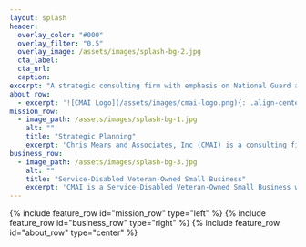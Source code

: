 ```yaml
---
layout: splash
header:
  overlay_color: "#000"
  overlay_filter: "0.5"
  overlay_image: /assets/images/splash-bg-2.jpg
  cta_label:
  cta_url:
  caption:
excerpt: "A strategic consulting firm with emphasis on National Guard and Reserve."
about_row:
  - excerpt: '![CMAI Logo](/assets/images/cmai-logo.png){: .align-center}Chris Mears founded CMAI after 30 years of military service with USAF and 13 years with Northrop Grumman Corporation.'
mission_row:
  - image_path: /assets/images/splash-bg-1.jpg
    alt: ""
    title: "Strategic Planning"
    excerpt: 'Chris Mears and Associates, Inc (CMAI) is a consulting firm that addresses issues related to Total Force planning, strategic assessments, and force structure and readiness analyses with emphasis on National Guard and Reserve Component issues.'
business_row:
  - image_path: /assets/images/splash-bg-3.jpg
    alt: ""
    title: "Service-Disabled Veteran-Owned Small Business"
    excerpt: 'CMAI is a Service-Disabled Veteran-Owned Small Business with proven success in Department of Defense requirements development, acquisition, funding, product design, logistics, maintenance, production, commercial health care and information technology.'
---
```


{% include feature_row id="mission_row" type="left" %}
{% include feature_row id="business_row" type="right" %}
{% include feature_row id="about_row" type="center" %}
